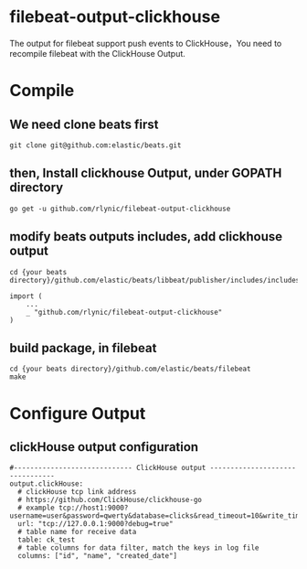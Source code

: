 # filebeat-output-clickhouse
The output for filebeat support push events to ClickHouse，You need to recompile filebeat with the ClickHouse Output.

# Compile
## We need clone beats first
```$xslt
git clone git@github.com:elastic/beats.git
```

## then, Install clickhouse Output, under GOPATH directory
```
go get -u github.com/rlynic/filebeat-output-clickhouse
```

## modify beats outputs includes, add clickhouse output
```
cd {your beats directory}/github.com/elastic/beats/libbeat/publisher/includes/includes.go
```
```
import (
	...
	_ "github.com/rlynic/filebeat-output-clickhouse"
)
```
## build package, in filebeat
```
cd {your beats directory}/github.com/elastic/beats/filebeat
make
```

# Configure Output
## clickHouse output configuration
```
#----------------------------- ClickHouse output --------------------------------
output.clickHouse:
  # clickHouse tcp link address
  # https://github.com/ClickHouse/clickhouse-go
  # example tcp://host1:9000?username=user&password=qwerty&database=clicks&read_timeout=10&write_timeout=20&alt_hosts=host2:9000,host3:9000
  url: "tcp://127.0.0.1:9000?debug=true"
  # table name for receive data
  table: ck_test
  # table columns for data filter, match the keys in log file
  columns: ["id", "name", "created_date"]
```
